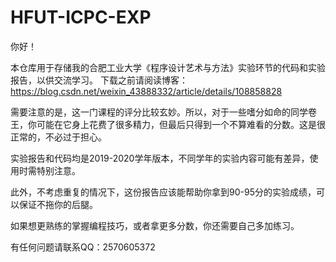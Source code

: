 # HFUT-ICPC-EXP 
你好！

本仓库用于存储我的合肥工业大学《程序设计艺术与方法》实验环节的代码和实验报告，以供交流学习。
下载之前请阅读博客：https://blog.csdn.net/weixin_43888332/article/details/108858828

需要注意的是，这一门课程的评分比较玄妙。所以，对于一些嗜分如命的同学卷王，你可能在它身上花费了很多精力，但最后只得到一个不算难看的分数。这是很正常的，不必过于担心。

实验报告和代码均是2019-2020学年版本，不同学年的实验内容可能有差异，使用时需特别注意。

此外，不考虑重复的情况下，这份报告应该能帮助你拿到90-95分的实验成绩，可以保证不拖你的后腿。

如果想更熟练的掌握编程技巧，或者拿更多分数，你还需要自己多加练习。

有任何问题请联系QQ：2570605372
